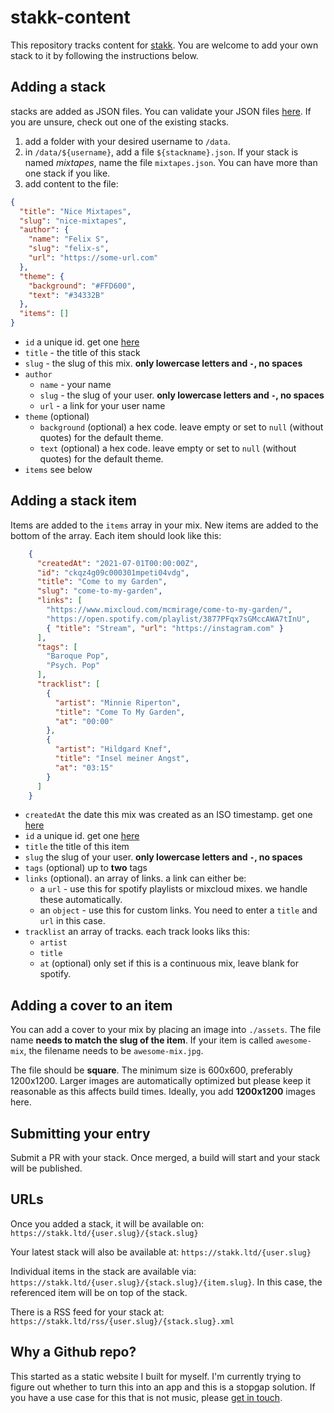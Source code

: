 # stakk-content

This repository tracks content for [stakk](https://stakk.ltd). You are welcome to add your own stack to it by following the instructions below.

## Adding a stack

stacks are added as JSON files. You can validate your JSON files [here](https://jsonlint.com/). If you are unsure, check out one of the existing stacks.

1. add a folder with your desired username to `/data`.
2. in `/data/${username}`, add a file `${stackname}.json`. If your stack is named _mixtapes_, name the file `mixtapes.json`. You can have more than one stack if you like.
3. add content to the file:

```json
{
  "title": "Nice Mixtapes",
  "slug": "nice-mixtapes",
  "author": {
    "name": "Felix S",
    "slug": "felix-s",
    "url": "https://some-url.com"
  },
  "theme": {
    "background": "#FFD600",
    "text": "#34332B"
  },
  "items": []
}
```

* `id` a unique id. get one [here](https://www.getuniqueid.com/cuid)
* `title` - the title of this stack
* `slug` - the slug of this mix. **only lowercase letters and `-`, no spaces**
* `author`
  * `name` - your name
  * `slug` - the slug of your user. **only lowercase letters and `-`, no spaces**
  * `url` - a link for your user name
* `theme` (optional)
  * `background` (optional) a hex code. leave empty or set to `null` (without quotes) for the default theme.
  * `text` (optional) a hex code. leave empty or set to `null` (without quotes) for the default theme.
* `items` see below

## Adding a stack item

Items are added to the `items` array in your mix. New items are added to the bottom of the array. Each item should look like this:

```json
    {
      "createdAt": "2021-07-01T00:00:00Z",
      "id": "ckqz4g09c000301mpeti04vdg",
      "title": "Come to my Garden",
      "slug": "come-to-my-garden",
      "links": [
        "https://www.mixcloud.com/mcmirage/come-to-my-garden/",
        "https://open.spotify.com/playlist/3877PFqx7sGMccAWA7tInU",
        { "title": "Stream", "url": "https://instagram.com" }
      ],
      "tags": [
        "Baroque Pop",
        "Psych. Pop"
      ],
      "tracklist": [
        {
          "artist": "Minnie Riperton",
          "title": "Come To My Garden",
          "at": "00:00"
        },
        {
          "artist": "Hildgard Knef",
          "title": "Insel meiner Angst",
          "at": "03:15"
        }
      ]
    }
```

* `createdAt` the date this mix was created as an ISO timestamp. get one [here](https://timestampgenerator.com/)
* `id` a unique id. get one [here](https://www.getuniqueid.com/cuid)
* `title` the title of this item
* `slug` the slug of your user. **only lowercase letters and `-`, no spaces**
* `tags` (optional) up to **two** tags
* `links` (optional). an array of links. a link can either be:
  * a `url` - use this for spotify playlists or mixcloud mixes. we handle these automatically.
  * an `object` - use this for custom links. You need to enter a `title` and `url` in this case.
* `tracklist` an array of tracks. each track looks liks this:
  * `artist`
  * `title`
  * `at` (optional) only set if this is a continuous mix, leave blank for spotify.

## Adding a cover to an item

You can add a cover to your mix by placing an image into `./assets`. The file name **needs to match the slug of the item**. If your item is called `awesome-mix`, the filename needs to be `awesome-mix.jpg`.

The file should be **square**. The minimum size is 600x600, preferably 1200x1200. Larger images are automatically optimized but please keep it reasonable as this affects build times. Ideally, you add **1200x1200** images here.

## Submitting your entry

Submit a PR with your stack. Once merged, a build will start and your stack will be published.

## URLs

Once you added a stack, it will be available on: `https://stakk.ltd/{user.slug}/{stack.slug}`

Your latest stack will also be available at: `https://stakk.ltd/{user.slug}`

Individual items in the stack are available via: `https://stakk.ltd/{user.slug}/{stack.slug}/{item.slug}`. In this case, the referenced item will be on top of the stack.

There is a RSS feed for your stack at: `https://stakk.ltd/rss/{user.slug}/{stack.slug}.xml`

## Why a Github repo?

This started as a static website I built for myself. I'm currently trying to figure out whether to turn this into an app and this is a stopgap solution. If you have a use case for this that is not music, please [get in touch](https://stakk.ltd/about).

